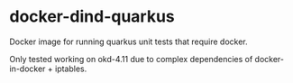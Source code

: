 # docker-dind-quarkus

Docker image for running quarkus unit tests that require docker.

Only tested working on okd-4.11 due to complex dependencies of docker-in-docker + iptables.

